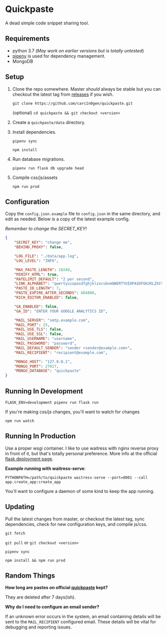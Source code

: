 Quickpaste
==========

A dead simple code snippet sharing tool.

Requirements
------------

* python 3.7 (_May work on earlier versions but is totally untested_)
* [pipenv](https://pipenv.readthedocs.io/en/latest/) is used for dependency management.
* MongoDB


Setup
-----

1.
	Clone the repo somewhere.  Master *should* always be stable but you can
	checkout the latest tag from [releases](https://github.com/carc1n0gen/quickpaste/releases) if you wish.

	`git clone https://github.com/carc1n0gen/quickpaste.git`

    (optional) `cd quickpaste && git checkout <version>`

2.
    Create a `quickpaste/data` directory.

3.
	Install dependencies.

	`pipenv sync`

    `npm install`

4.
	Run database migrations.

	`pipenv run flask db upgrade head`

5.
    Compile css/js/assets

    `npm run prod`

Configuration
-------------

Copy the `config.json.example` file to `config.json` in the same directory, and
edit as needed.  Below is a copy of the latest example config. 

*Remember to change the SECRET_KEY!*

```json
{
    "SECRET_KEY": "change me",
    "BEHIND_PROXY": false,

    "LOG_FILE": "./data/app.log",
    "LOG_LEVEL": "INFO",

    "MAX_PASTE_LENGTH": 10240,
    "MINIFY_HTML": true,
    "RATELIMIT_DEFAULT": "2 per second",
    "LINK_ALPHABET": "qwertyuiopasdfghjklzxcvbnmQWERTYUIOPASDFGHJKLZXCVBNM1234567890_-",
    "PASTE_ID_LENGTH": 7,
    "PASTE_EXPIRE_AFTER_SECONDS": 604800,
    "RICH_EDITOR_ENABLED": false,

    "GA_ENABLED": false,
    "GA_ID": "ENTER YOUR GOOGLE ANALYTICS ID",

    "MAIL_SERVER": "smtp.example.com",
    "MAIL_PORT": 25,
    "MAIL_USE_TLS": false,
    "MAIL_USE_SSL": false,
    "MAIL_USERNAME": "username",
    "MAIL_PASSWORD": "password",
    "MAIL_DEFAULT_SENDER": "sender <sender@example.com>",
    "MAIL_RECIPIENT": "recipient@example.com",

    "MONGO_HOST": "127.0.0.1",
    "MONGO_PORT": 27017,
    "MONGO_DATABASE": "quickpaste"
}
``` 

Running In Development
----------------------

`FLASK_ENV=development pipenv run flask run`

If you're making css/js changes, you'll want to watch for changes

`npm run watch`

Running In Production
---------------------

Use a proper wsgi container.  I like to use waitress with nginx reverse proxy
in front of it, but that's totally personal preference.  More info at the
official [flask deployment page](https://flask.palletsprojects.com/en/1.1.x/deploying/).

**Example running with waitress-serve**:

`PYTHONPATH=/path/to/quickpaste waitress-serve --port=8001 --call app.create_app:create_app`

You'll want to configure a daemon of some kind to keep the app running.

Updating
--------

Pull the latest changes from master, or checkout the latest tag, sync
dependencies, check for new configuration keys, and compile js/css.

`git fetch`

`git pull` or `git checkout <version>`

`pipenv sync`

`npm install && npm run prod`

Random Things
-------------

**How long are pastes on official [quickpaste](https://quickpaste.net/) kept?**

They are deleted after 7 days(ish).

**Why do I need to configure an email sender?**

If an unknown error occurs in the system, an email containing details will be
sent to the `MAIL_RECIPIENT` configured email.  These details will be vital
for debugging and reporting issues.
